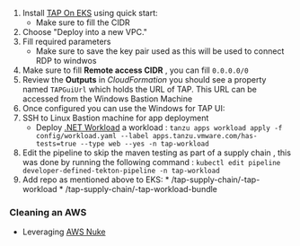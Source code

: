 
 1.  Install [TAP On EKS](
https://aws.amazon.com/quickstart/architecture/vmware-tanzu-application-platform/) using quick start:
        * Make sure to fill the CIDR
 2. Choose "Deploy into a new VPC."
 3. Fill required parameters
      * Make sure to save the key pair used as this will be used to connect RDP to windwos
 4. Make sure to fill **Remote access CIDR** , you can fill ```0.0.0.0/0```
 5. Review the **Outputs** in *CloudFormation* you should see a property named ```TAPGuiUrl``` which holds the URL of TAP.  This URL can be accessed from the Windows Bastion Machine
 6. Once configured you can use the Windows for TAP UI: 
 7. SSH to Linux Bastion machine for app deployment
      * Deploy [.NET Workload](https://github.com/sample-accelerators/steeltoe-weatherforecast) a workload : 
         ```tanzu apps workload apply -f config/workload.yaml --label apps.tanzu.vmware.com/has-tests=true --type web --yes -n tap-workload```
 8. Edit the pipeline to skip the maven testing as part of a supply chain , this was done by running the following command : ```kubectl edit pipeline developer-defined-tekton-pipeline -n tap-workload```
 9.  Add repo as mentioned above to EKS:
    * <cloudformation id>/tap-supply-chain/<appname>-tap-workload
    * <cloudformation id>/tap-supply-chain/<appname>-tap-workload-bundle 

### Cleaning an AWS 
* Leveraging [AWS Nuke](https://github.com/rebuy-de/aws-nuke)